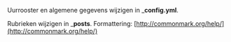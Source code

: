 Uurrooster en algemene gegevens wijzigen in ___config.yml__.

Rubrieken wijzigen in ___posts__.
Formattering: [http://commonmark.org/help/](http://commonmark.org/help/)
    <br>
